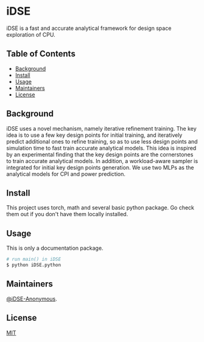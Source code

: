 # iDSE
iDSE is a fast and accurate analytical framework for design space exploration of CPU. 

## Table of Contents

- [Background](#background)
- [Install](#install)
- [Usage](#usage)
- [Maintainers](#maintainers)
- [License](#license)

## Background
iDSE uses a novel mechanism, namely iterative refinement training. The key idea is to use a few key design points for initial training, and iteratively predict additional ones to refine training, so as to use less design points and simulation time to fast train accurate analytical models. This idea is inspired by an experimental finding that the key design points are the cornerstones to train accurate analytical models. In addition, a workload-aware sampler is integrated for initial key design points generation. We use two MLPs as the analytical models for CPI and power prediction.

## Install

This project uses torch, math and several basic python package. Go check them out if you don't have them locally installed.

## Usage

This is only a documentation package.

```sh
# run main() in iDSE
$ python iDSE.python
```

## Maintainers
[@iDSE-Anonymous](https://github.com/iDSE-Anonymous).

## License
[MIT](license)
